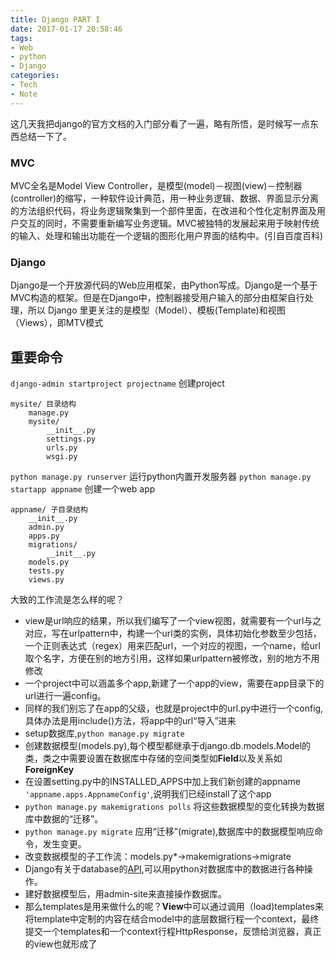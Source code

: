 ```yaml
---
title: Django PART I
date: 2017-01-17 20:58:46
tags:
- Web
- python
- Django
categories:
- Tech
- Note
---
```

这几天我把django的官方文档的入门部分看了一遍，略有所悟，是时候写一点东西总结一下了。
<!-- more -->
### MVC
MVC全名是Model View Controller，是模型(model)－视图(view)－控制器(controller)的缩写，一种软件设计典范，用一种业务逻辑、数据、界面显示分离的方法组织代码，将业务逻辑聚集到一个部件里面，在改进和个性化定制界面及用户交互的同时，不需要重新编写业务逻辑。MVC被独特的发展起来用于映射传统的输入、处理和输出功能在一个逻辑的图形化用户界面的结构中。(引自百度百科)
### Django
Django是一个开放源代码的Web应用框架，由Python写成。Django是一个基于MVC构造的框架。但是在Django中，控制器接受用户输入的部分由框架自行处理，所以 Django 里更关注的是模型（Model）、模板(Template)和视图（Views），即MTV模式
## 重要命令
`django-admin startproject projectname` 创建project
```
mysite/ 目录结构
    manage.py
    mysite/
        __init__.py
        settings.py
        urls.py
        wsgi.py
```
`python manage.py runserver` 运行python内置开发服务器
`python manage.py startapp appname` 创建一个web app
```
appname/ 子目录结构
    __init__.py
    admin.py
    apps.py
    migrations/
        __init__.py
    models.py
    tests.py
    views.py
```

大致的工作流是怎么样的呢？
* view是url响应的结果，所以我们编写了一个view视图，就需要有一个url与之对应，写在urlpattern中，构建一个url类的实例，具体初始化参数至少包括，一个正则表达式（regex）用来匹配url，一个对应的视图，一个name，给url取个名字，方便在别的地方引用，这样如果urlpattern被修改，别的地方不用修改
* 一个project中可以涵盖多个app,新建了一个app的view，需要在app目录下的url进行一遍config。
* 同样的我们别忘了在app的父级，也就是project中的url.py中进行一个config,具体办法是用include()方法，将app中的url“导入”进来
* setup数据库,`python manage.py migrate`
* 创建数据模型(models.py),每个模型都继承于django.db.models.Model的类，类之中需要设置在数据库中存储的空间类型如**Field**以及关系如**ForeignKey**
* 在设置setting.py中的INSTALLED_APPS中加上我们新创建的appname `'appname.apps.AppnameConfig'`,说明我们已经install了这个app
* `python manage.py makemigrations polls` 将这些数据模型的变化转换为数据库中数据的“迁移”。
* `python manage.py migrate` 应用“迁移”(migrate),数据库中的数据模型响应命令，发生变更。
* 改变数据模型的子工作流：models.py*->makemigrations->migrate
* Django有关于database的[API](https://docs.djangoproject.com/en/1.10/topics/db/queries/),可以用python对数据库中的数据进行各种操作。
* 建好数据模型后，用admin-site来直接操作数据库。
* 那么templates是用来做什么的呢？**View**中可以通过调用（load)templates来将template中定制的内容在结合model中的底层数据行程一个context，最终提交一个templates和一个context行程HttpResponse，反馈给浏览器，真正的view也就形成了
